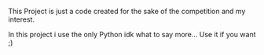This Project is just a code created for the sake of the competition and my interest.

In this project i use the only Python
idk what to say more...
Use it if you want ;)
